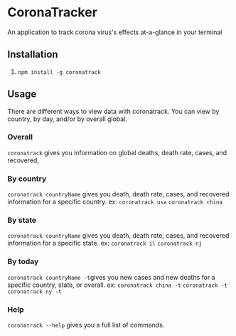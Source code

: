 # CoronaTracker
An application to track corona virus's effects at-a-glance in your terminal
## Installation
1. `npm install -g coronatrack`
## Usage
There are different ways to view data with coronatrack. You can view by country, by day, and/or by overall global. 
### Overall
`coronatrack` gives you information on global deaths, death rate, cases, and recovered,
### By country
`coronatrack countryName` gives you death, death rate, cases, and recovered information for a specific country.
ex: `coronatrack usa` `coronatrack china`
### By state
`coronatrack countryName` gives you death, death rate, cases, and recovered information for a specific state.
ex: `coronatrack il` `coronatrack nj`
### By today
`coronatrack countryName -t`gives you new cases and new deaths for a specific country, state, or overall.
ex: `coronatrack china -t` `coronatrack -t` `coronatrack ny -t`
### Help
`coronatrack --help` gives you a full list of commands.


